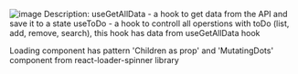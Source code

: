 ![image](https://github.com/user-attachments/assets/90f544bc-002e-4aed-8280-e40dbac9707b)
Description:
useGetAllData - a hook to get data from the API and save it to a state
useToDo - a hook to controll all operstions with toDo (list, add, remove, search), this hook has data from useGetAllData hook

Loading component has pattern 'Children as prop' and 'MutatingDots' component from react-loader-spinner library
